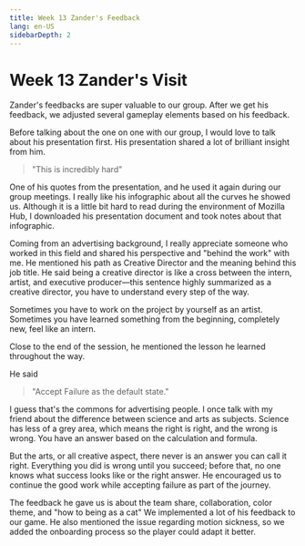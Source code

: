 ```yaml
---
title: Week 13 Zander's Feedback
lang: en-US
sidebarDepth: 2
---
```


# Week 13 Zander's Visit 

Zander's feedbacks are super valuable to our group. After we get his feedback, we adjusted several gameplay elements based on his feedback. 

Before talking about the one on one with our group, I would love to talk about his presentation first. His presentation shared a lot of brilliant insight from him. 

> "This is incredibly hard" 

One of his quotes from the presentation, and he used it again during our group meetings. I really like his infographic about all the curves he showed us. Although it is a little bit hard to read during the environment of Mozilla Hub, I downloaded his presentation document and took notes about that infographic. 

Coming from an advertising background, I really appreciate someone who worked in this field and shared his perspective and "behind the work" with me. He mentioned his path as Creative Director and the meaning behind this job title. He said being a creative director is like a cross between the intern, artist, and executive producer—this sentence highly summarized as a creative director, you have to understand every step of the way. 

Sometimes you have to work on the project by yourself as an artist. Sometimes you have learned something from the beginning, completely new, feel like an intern. 

Close to the end of the session, he mentioned the lesson he learned throughout the way. 

He said

> "Accept Failure as the default state."

 I guess that's the commons for advertising people. I once talk with my friend about the difference between science and arts as subjects. Science has less of a grey area, which means the right is right, and the wrong is wrong. You have an answer based on the calculation and formula.

But the arts, or all creative aspect, there never is an answer you can call it right. Everything you did is wrong until you succeed; before that, no one knows what success looks like or the right answer. He encouraged us to continue the good work while accepting failure as part of the journey. 

The feedback he gave us is about the team share, collaboration, color theme, and "how to being as a cat" We implemented a lot of his feedback to our game. He also mentioned the issue regarding motion sickness, so we added the onboarding process so the player could adapt it better.